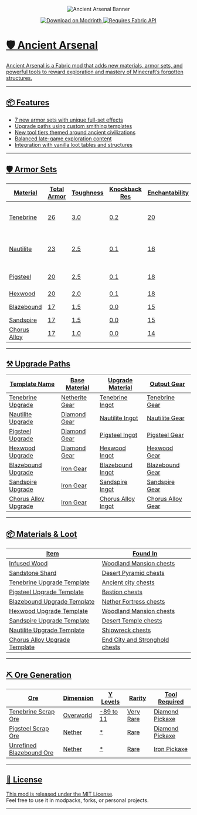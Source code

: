 <p align="center">
  <img src="https://nishi.s-ul.eu/KUT7Wvjt" alt="Ancient Arsenal Banner"/>
</p>

<div align="center">
  <a href="https://modrinth.com/mod/ancient-arsenal" target="_blank">
    <img src="https://img.shields.io/badge/Download_on-Modrinth-1bd96a?style=for-the-badge&logo=modrinth" alt="Download on Modrinth" />
  </a>
  <a href="https://modrinth.com/mod/fabric-api">
    <img src="https://img.shields.io/badge/Requires-Fabric_API-blue?style=for-the-badge" alt="Requires Fabric API" />
</div>

# 🛡️ Ancient Arsenal

Ancient Arsenal is a Fabric mod that adds new materials, armor sets, and powerful tools to reward exploration and mastery of Minecraft’s forgotten structures.

---

## 📦 Features

- 7 new armor sets with unique full-set effects
- Upgrade paths using custom smithing templates
- New tool tiers themed around ancient civilizations
- Balanced late-game exploration content
- Integration with vanilla loot tables and structures

---

## 🛡️ Armor Sets

| Material       | Total Armor | Toughness | Knockback Res | Enchantability | Full Set Effects                        |
|----------------|-------------|-----------|----------------|----------------|-----------------------------------------|
| Tenebrine      | 26          | 3.0       | 0.2            | 20             | Resistance II, Absorption I             |
| Nautilite      | 23          | 2.5       | 0.1            | 16             | Water Breathing, Dolphin’s Grace        |
| Pigsteel       | 20          | 2.5       | 0.1            | 18             | Piglin Neutrality, Strength                       |
| Hexwood        | 20          | 2.0       | 0.1            | 18             | Absorbtion                           |
| Blazebound     | 17          | 1.5       | 0.0            | 15             | Fire Resistance                         |
| Sandspire      | 17          | 1.5       | 0.0            | 15             | Resistance                                |
| Chorus Alloy   | 17          | 1.0       | 0.0            | 14             | Slow falling         |

---

## ⚒️ Upgrade Paths

| Template Name         | Base Material   | Upgrade Material      | Output Gear     |
|-----------------------|------------------|------------------------|------------------|
| Tenebrine Upgrade     | Netherite Gear   | Tenebrine Ingot        | Tenebrine Gear   |
| Nautilite Upgrade     | Diamond Gear     | Nautilite Ingot        | Nautilite Gear   |
| Pigsteel Upgrade      | Diamond Gear     | Pigsteel Ingot         | Pigsteel Gear    |
| Hexwood Upgrade       | Diamond Gear     | Hexwood Ingot          | Hexwood Gear     |
| Blazebound Upgrade    | Iron Gear        | Blazebound Ingot       | Blazebound Gear  |
| Sandspire Upgrade     | Iron Gear        | Sandspire Ingot        | Sandspire Gear   |
| Chorus Alloy Upgrade  | Iron Gear        | Chorus Alloy Ingot     | Chorus Alloy Gear|


---

## 📦 Materials & Loot

| Item                      | Found In                              |
|---------------------------|----------------------------------------|
| Infused Wood              | Woodland Mansion chests           |
| Sandstone Shard           | Desert Pyramid chests   |
| Tenebrine Upgrade Template | Ancient city chests |
| Pigsteel Upgrade Template | Bastion chests |
| Blazebound Upgrade Template | Nether Fortress chests |
| Hexwood Upgrade Template | Woodland Mansion chests |
| Sandspire Upgrade Template | Desert Temple chests |
| Nautilite Upgrade Template | Shipwreck chests |
| Chorus Alloy Upgrade Template | End City and Stronghold chests |

---

## ⛏️ Ore Generation

| Ore                   | Dimension  | Y Levels      | Rarity     | Tool Required         |
|------------------------|------------|---------------|------------|------------------------|
| Tenebrine Scrap Ore    | Overworld  | -89 to 11     | Very Rare | Diamond Pickaxe      |
| Pigsteel Scrap Ore     | Nether     | *        | Rare      | Diamond Pickaxe      |
| Unrefined Blazebound Ore         | Nether     | *       | Rare      | Iron Pickaxe      |


---

## 📜 License

This mod is released under the [MIT License](https://opensource.org/licenses/MIT).  
Feel free to use it in modpacks, forks, or personal projects.

---
